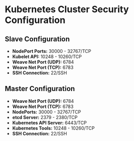 # Kubernetes Cluster Security Configuration

## Slave Configuration

- **NodePort Ports:** 30000 - 32767/TCP
- **Kubelet API:** 10248 - 10260/TCP
- **Weave Net Port (UDP):** 6784
- **Weave Net Port (TCP):** 6783
- **SSH Connection:** 22/SSH

## Master Configuration

- **Weave Net Port (UDP):** 6784
- **Weave Net Port (TCP):** 6783
- **NodePorts:** 30000 - 32767/TCP
- **etcd Server:** 2379 - 2380/TCP
- **Kubernetes API Server:** 6443/TCP
- **Kubernetes Tools:** 10248 - 10260/TCP
- **SSH Connection:** 22/SSH
